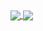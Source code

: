 <a href="https://github.com/anuraghazra/github-readme-stats">
  <img align="center" src="https://github-readme-stats.vercel.app/api?username=zytomorrow&border_radius=16&hide_border=true&include_all_commits=true&show_icons=true&custom_title=Hi,%20here%20is%20ZyTomorrow&count_private=true&show_owner=true&theme=gruvbox" />
</a>
<a href="https://github.com/anuraghazra/convoychat">
  <img align="center" src="https://github-readme-stats.vercel.app/api/top-langs/?username=zytomorrow" />
</a>


